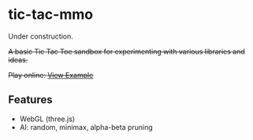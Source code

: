 tic-tac-mmo
===============
Under construction.

~~A basic Tic Tac Toe sandbox for experimenting with various libraries and ideas.~~

~~Play online: [View Example](http://doggan.github.io/tic-tac-mmo/client/index.html)~~

## Features
 * WebGL (three.js)
 * AI: random, minimax, alpha-beta pruning
